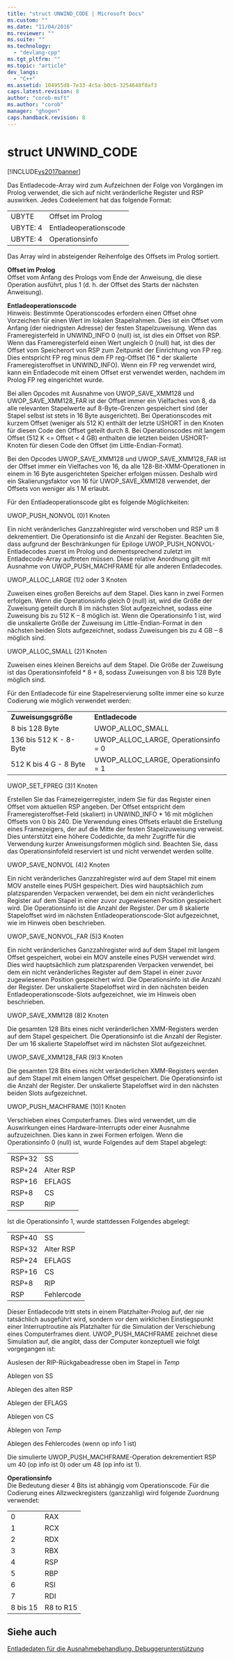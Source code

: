 ```yaml
---
title: "struct UNWIND_CODE | Microsoft Docs"
ms.custom: ""
ms.date: "11/04/2016"
ms.reviewer: ""
ms.suite: ""
ms.technology: 
  - "devlang-cpp"
ms.tgt_pltfrm: ""
ms.topic: "article"
dev_langs: 
  - "C++"
ms.assetid: 104955d8-7e33-4c5a-b0c6-3254648f0af3
caps.latest.revision: 8
author: "corob-msft"
ms.author: "corob"
manager: "ghogen"
caps.handback.revision: 8
---
```

# struct UNWIND_CODE
[!INCLUDE[vs2017banner](../assembler/inline/includes/vs2017banner.md)]

Das Entladecode\-Array wird zum Aufzeichnen der Folge von Vorgängen im Prolog verwendet, die sich auf nicht veränderliche Register und RSP auswirken.  Jedes Codeelement hat das folgende Format:  
  
|||  
|-|-|  
|UBYTE|Offset im Prolog|  
|UBYTE: 4|Entladeoperationscode|  
|UBYTE: 4|Operationsinfo|  
  
 Das Array wird in absteigender Reihenfolge des Offsets im Prolog sortiert.  
  
 **Offset im Prolog**  
 Offset vom Anfang des Prologs vom Ende der Anweisung, die diese Operation ausführt, plus 1 \(d. h. der Offset des Starts der nächsten Anweisung\).  
  
 **Entladeoperationscode**  
 Hinweis: Bestimmte Operationscodes erfordern einen Offset ohne Vorzeichen für einen Wert im lokalen Stapelrahmen.  Dies ist ein Offset vom Anfang \(der niedrigsten Adresse\) der festen Stapelzuweisung.  Wenn das Frameregisterfeld in UNWIND\_INFO 0 \(null\) ist, ist dies ein Offset von RSP.  Wenn das Frameregisterfeld einen Wert ungleich 0 \(null\) hat, ist dies der Offset vom Speicherort von RSP zum Zeitpunkt der Einrichtung von FP reg.  Dies entspricht FP reg minus dem FP reg\-Offset \(16 \* der skalierte Frameregisteroffset in UNWIND\_INFO\).  Wenn ein FP reg verwendet wird, kann ein Entladecode mit einem Offset erst verwendet werden, nachdem im Prolog FP reg eingerichtet wurde.  
  
 Bei allen Opcodes mit Ausnahme von UWOP\_SAVE\_XMM128 und UWOP\_SAVE\_XMM128\_FAR ist der Offset immer ein Vielfaches von 8, da alle relevanten Stapelwerte auf 8\-Byte\-Grenzen gespeichert sind \(der Stapel selbst ist stets in 16 Byte ausgerichtet\).  Bei Operationscodes mit kurzem Offset \(weniger als 512 K\) enthält der letzte USHORT in den Knoten für diesen Code den Offset geteilt durch 8.  Bei Operationscodes mit langem Offset \(512 K \<\= Offset \< 4 GB\) enthalten die letzten beiden USHORT\-Knoten für diesen Code den Offset \(im Little\-Endian\-Format\).  
  
 Bei den Opcodes UWOP\_SAVE\_XMM128 und UWOP\_SAVE\_XMM128\_FAR ist der Offset immer ein Vielfaches von 16, da alle 128\-Bit\-XMM\-Operationen in einem in 16 Byte ausgerichteten Speicher erfolgen müssen.  Deshalb wird ein Skalierungsfaktor von 16 für UWOP\_SAVE\_XMM128 verwendet, der Offsets von weniger als 1 M erlaubt.  
  
 Für den Entladeoperationscode gibt es folgende Möglichkeiten:  
  
 UWOP\_PUSH\_NONVOL \(0\)1 Knoten  
  
 Ein nicht veränderliches Ganzzahlregister wird verschoben und RSP um 8 dekrementiert.  Die Operationsinfo ist die Anzahl der Register.  Beachten Sie, dass aufgrund der Beschränkungen für Epiloge UWOP\_PUSH\_NONVOL\-Entladecodes zuerst im Prolog und dementsprechend zuletzt im Entladecode\-Array auftreten müssen.  Diese relative Anordnung gilt mit Ausnahme von UWOP\_PUSH\_MACHFRAME für alle anderen Entladecodes.  
  
 UWOP\_ALLOC\_LARGE \(1\)2 oder 3 Knoten  
  
 Zuweisen eines großen Bereichs auf dem Stapel.  Dies kann in zwei Formen erfolgen.  Wenn die Operationsinfo gleich 0 \(null\) ist, wird die Größe der Zuweisung geteilt durch 8 im nächsten Slot aufgezeichnet, sodass eine Zuweisung bis zu 512 K – 8 möglich ist.  Wenn die Operationsinfo 1 ist, wird die unskalierte Größe der Zuweisung im Little\-Endian\-Format in den nächsten beiden Slots aufgezeichnet, sodass Zuweisungen bis zu 4 GB – 8 möglich sind.  
  
 UWOP\_ALLOC\_SMALL \(2\)1 Knoten  
  
 Zuweisen eines kleinen Bereichs auf dem Stapel.  Die Größe der Zuweisung ist das Operationsinfofeld \* 8 \+ 8, sodass Zuweisungen von 8 bis 128 Byte möglich sind.  
  
 Für den Entladecode für eine Stapelreservierung sollte immer eine so kurze Codierung wie möglich verwendet werden:  
  
|||  
|-|-|  
|**Zuweisungsgröße**|**Entladecode**|  
|8 bis 128 Byte|UWOP\_ALLOC\_SMALL|  
|136 bis 512 K \- 8\-Byte|UWOP\_ALLOC\_LARGE, Operationsinfo \= 0|  
|512 K bis 4 G \- 8 Byte|UWOP\_ALLOC\_LARGE, Operationsinfo \= 1|  
  
 UWOP\_SET\_FPREG \(3\)1 Knoten  
  
 Erstellen Sie das Framezeigerregister, indem Sie für das Register einen Offset vom aktuellen RSP angeben.  Der Offset entspricht dem Frameregisteroffset\-Feld \(skaliert\) in UNWIND\_INFO \* 16 mit möglichen Offsets von 0 bis 240.  Die Verwendung eines Offsets erlaubt die Erstellung eines Framezeigers, der auf die Mitte der festen Stapelzuweisung verweist. Dies unterstützt eine höhere Codedichte, da mehr Zugriffe für die Verwendung kurzer Anweisungsformen möglich sind.  Beachten Sie, dass das Operationsinfofeld reserviert ist und nicht verwendet werden sollte.  
  
 UWOP\_SAVE\_NONVOL \(4\)2 Knoten  
  
 Ein nicht veränderliches Ganzzahlregister wird auf dem Stapel mit einem MOV anstelle eines PUSH gespeichert.  Dies wird hauptsächlich zum platzsparenden Verpacken verwendet, bei dem ein nicht veränderliches Register auf dem Stapel in einer zuvor zugewiesenen Position gespeichert wird.  Die Operationsinfo ist die Anzahl der Register.  Der um 8 skalierte Stapeloffset wird im nächsten Entladeoperationscode\-Slot aufgezeichnet, wie im Hinweis oben beschrieben.  
  
 UWOP\_SAVE\_NONVOL\_FAR \(5\)3 Knoten  
  
 Ein nicht veränderliches Ganzzahlregister wird auf dem Stapel mit langem Offset gespeichert, wobei ein MOV anstelle eines PUSH verwendet wird.  Dies wird hauptsächlich zum platzsparenden Verpacken verwendet, bei dem ein nicht veränderliches Register auf dem Stapel in einer zuvor zugewiesenen Position gespeichert wird.  Die Operationsinfo ist die Anzahl der Register.  Der unskalierte Stapeloffset wird in den nächsten beiden Entladeoperationscode\-Slots aufgezeichnet, wie im Hinweis oben beschrieben.  
  
 UWOP\_SAVE\_XMM128 \(8\)2 Knoten  
  
 Die gesamten 128 Bits eines nicht veränderlichen XMM\-Registers werden auf dem Stapel gespeichert.  Die Operationsinfo ist die Anzahl der Register.  Der um 16 skalierte Stapeloffset wird im nächsten Slot aufgezeichnet.  
  
 UWOP\_SAVE\_XMM128\_FAR \(9\)3 Knoten  
  
 Die gesamten 128 Bits eines nicht veränderlichen XMM\-Registers werden auf dem Stapel mit einem langen Offset gespeichert.  Die Operationsinfo ist die Anzahl der Register.  Der unskalierte Stapeloffset wird in den nächsten beiden Slots aufgezeichnet.  
  
 UWOP\_PUSH\_MACHFRAME \(10\)1 Knoten  
  
 Verschieben eines Computerframes.  Dies wird verwendet, um die Auswirkungen eines Hardware\-Interrupts oder einer Ausnahme aufzuzeichnen.  Dies kann in zwei Formen erfolgen.  Wenn die Operationsinfo 0 \(null\) ist, wurde Folgendes auf dem Stapel abgelegt:  
  
|||  
|-|-|  
|RSP\+32|SS|  
|RSP\+24|Alter RSP|  
|RSP\+16|EFLAGS|  
|RSP\+8|CS|  
|RSP|RIP|  
  
 Ist die Operationsinfo 1, wurde stattdessen Folgendes abgelegt:  
  
|||  
|-|-|  
|RSP\+40|SS|  
|RSP\+32|Alter RSP|  
|RSP\+24|EFLAGS|  
|RSP\+16|CS|  
|RSP\+8|RIP|  
|RSP|Fehlercode|  
  
 Dieser Entladecode tritt stets in einem Platzhalter\-Prolog auf, der nie tatsächlich ausgeführt wird, sondern vor dem wirklichen Einstiegspunkt einer Interruptroutine als Platzhalter für die Simulation der Verschiebung eines Computerframes dient.  UWOP\_PUSH\_MACHFRAME zeichnet diese Simulation auf, die angibt, dass der Computer konzeptuell wie folgt vorgegangen ist:  
  
 Auslesen der RIP\-Rückgabeadresse oben im Stapel in *Temp*  
  
 Ablegen von SS  
  
 Ablegen des alten RSP  
  
 Ablegen der EFLAGS  
  
 Ablegen von CS  
  
 Ablegen von *Temp*  
  
 Ablegen des Fehlercodes \(wenn op info 1 ist\)  
  
 Die simulierte UWOP\_PUSH\_MACHFRAME\-Operation dekrementiert RSP um 40 \(op info ist 0\) oder um 48 \(op info ist 1\).  
  
 **Operationsinfo**  
 Die Bedeutung dieser 4 Bits ist abhängig vom Operationscode.  Für die Codierung eines Allzweckregisters \(ganzzahlig\) wird folgende Zuordnung verwendet:  
  
|||  
|-|-|  
|0|RAX|  
|1|RCX|  
|2|RDX|  
|3|RBX|  
|4|RSP|  
|5|RBP|  
|6|RSI|  
|7|RDI|  
|8 bis 15|R8 to R15|  
  
## Siehe auch  
 [Entladedaten für die Ausnahmebehandlung, Debuggerunterstützung](../build/unwind-data-for-exception-handling-debugger-support.md)